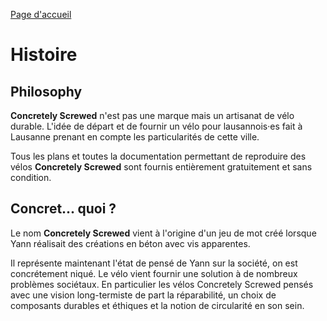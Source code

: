 [Page d'accueil](./index.md)

# Histoire
## Philosophy
**Concretely Screwed** n'est pas une marque mais un artisanat de vélo durable. L'idée de départ et de fournir un vélo pour lausannois·es fait à Lausanne prenant en compte les particularités de cette ville.

Tous les plans et toutes la documentation permettant de reproduire des vélos **Concretely Screwed** sont fournis entièrement gratuitement et sans condition.

## Concret... quoi ?
Le nom **Concretely Screwed** vient à l'origine d'un jeu de mot créé lorsque Yann réalisait des créations en béton avec vis apparentes.

Il représente maintenant l'état de pensé de Yann sur la société, on est concrétement niqué. Le vélo vient fournir une solution à de nombreux problèmes sociétaux. En particulier les vélos Concretely Screwed pensés avec une vision long-termiste de part la réparabilité, un choix de composants durables et éthiques et la notion de circularité en son sein.
